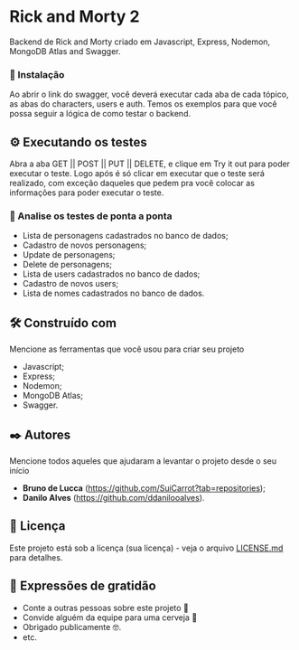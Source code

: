 # Rick and Morty 2

Backend de Rick and Morty criado em Javascript, Express, Nodemon, MongoDB Atlas and Swagger.

### 🔧 Instalação

Ao abrir o link do swagger, você deverá executar cada aba de cada tópico, as abas do characters, users e auth.
Temos os exemplos para que você possa seguir a lógica de como testar o backend.

## ⚙️ Executando os testes

Abra a aba GET || POST || PUT || DELETE, e clique em Try it out para poder executar o teste.
Logo após é só clicar em executar que o teste será realizado, com exceção daqueles que pedem pra você colocar as informações para poder
executar o teste.

### 🔩 Analise os testes de ponta a ponta

- Lista de personagens cadastrados no banco de dados;
- Cadastro de novos personagens;
- Update de personagens;
- Delete de personagens;
- Lista de users cadastrados no banco de dados;
- Cadastro de novos users;
- Lista de nomes cadastrados no banco de dados.
## 🛠️ Construído com

Mencione as ferramentas que você usou para criar seu projeto

* Javascript; 
* Express;
* Nodemon; 
* MongoDB Atlas;
* Swagger.

## ✒️ Autores

Mencione todos aqueles que ajudaram a levantar o projeto desde o seu início

* **Bruno de Lucca** (https://github.com/SuiCarrot?tab=repositories);
* **Danilo Alves** (https://github.com/ddanilooalves).

## 📄 Licença

Este projeto está sob a licença (sua licença) - veja o arquivo [LICENSE.md](https://github.com/SuiCarrot/BLUE-M03-BKE-P04-Backend/blob/main/LICENSE) para detalhes.

## 🎁 Expressões de gratidão

* Conte a outras pessoas sobre este projeto 📢
* Convide alguém da equipe para uma cerveja 🍺 
* Obrigado publicamente 🤓.
* etc.
